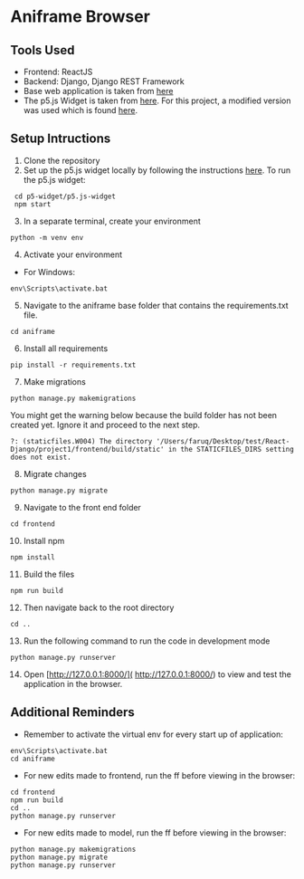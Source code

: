 # Aniframe Browser

## Tools Used
- Frontend: ReactJS 
- Backend: Django, Django REST Framework
- Base web application is taken from [here](https://github.com/Faruqt/React-Django)
- The p5.js Widget is taken from [here](https://toolness.github.io/p5.js-widget). For this project, a modified version was used which is found [here](https://github.com/memgonzales/p5.js-widget).

## Setup Intructions
1. Clone the repository 
2. Set up the p5.js widget locally by following the instructions [here](https://github.com/memgonzales/p5.js-widget).
To run the p5.js widget:
```
 cd p5-widget/p5.js-widget
 npm start
 ```
3. In a separate terminal, create your environment 
 ```
 python -m venv env
 ```
4. Activate your environment 
- For Windows:
```
env\Scripts\activate.bat
```
5. Navigate to the aniframe base folder that contains the requirements.txt file.
```
cd aniframe
```
6. Install all requirements
```
pip install -r requirements.txt
```
7. Make migrations
```
python manage.py makemigrations
```
 You might get the warning below because the build folder has not been created yet. Ignore it and proceed to the next step.
``` WARNINGS:
?: (staticfiles.W004) The directory '/Users/faruq/Desktop/test/React-Django/project1/frontend/build/static' in the STATICFILES_DIRS setting does not exist.
```

8. Migrate changes
```
python manage.py migrate
```
9. Navigate to the front end folder 
```
cd frontend
```
10. Install npm
```
npm install
```
11. Build the files
```
npm run build
```
12. Then navigate back to the root directory
```
cd ..
```
13. Run the following command to run the code in development mode
```
python manage.py runserver
```

14. Open [http://127.0.0.1:8000/]( http://127.0.0.1:8000/) to view and test the application in the browser.


## Additional Reminders
 - Remember to activate the virtual env for every start up of application:
```
env\Scripts\activate.bat
cd aniframe
```

 - For new edits made to frontend, run the ff before viewing in the browser:
```
cd frontend
npm run build
cd ..
python manage.py runserver
```

 - For new edits made to model, run the ff before viewing in the browser:
```
python manage.py makemigrations
python manage.py migrate
python manage.py runserver
```
